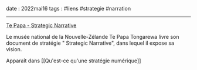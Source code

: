 date : 2022mai16
tags : #liens #strategie #narration 

---------
[Te Papa - Strategic Narrative](https://www.tepapa.govt.nz/sites/default/files/strategic_narrative.pdf)

Le musée national de la Nouvelle-Zélande Te Papa Tongarewa livre son document de stratégie " Strategic Narrative", dans lequel il expose sa vision. 

Apparaît dans [[Qu'est-ce qu'une stratégie numérique]]